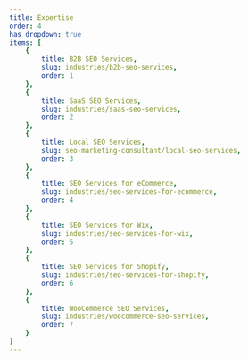 ```yaml
---
title: Expertise
order: 4
has_dropdown: true
items: [
    {
        title: B2B SEO Services,
        slug: industries/b2b-seo-services,
        order: 1
    },
    {
        title: SaaS SEO Services,
        slug: industries/saas-seo-services,
        order: 2
    },
    {
        title: Local SEO Services,
        slug: seo-marketing-consultant/local-seo-services,
        order: 3
    },
    {
        title: SEO Services for eCommerce,
        slug: industries/seo-services-for-ecommerce,
        order: 4
    },
    {
        title: SEO Services for Wix,
        slug: industries/seo-services-for-wix,
        order: 5
    },
    {
        title: SEO Services for Shopify,
        slug: industries/seo-services-for-shopify,
        order: 6
    },
    {
        title: WooCommerce SEO Services,
        slug: industries/woocommerce-seo-services,
        order: 7
    }
]
---
```

